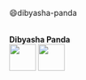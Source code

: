 :smile:dibyasha-panda


<br> **Dibyasha Panda** <br>
<a href="https://linkedin.com/"><img src="https://github.com/DibyashaPanda/dibyasha-panda/blob/master/images/linkedin.png" width = "48" height = "48"></a>
<a href="https://gmail.com/"><img src="https://github.com/DibyashaPanda/dibyasha-panda/blob/master/images/gmail.png" style = "inline" width = "48" height = "48"></a>

